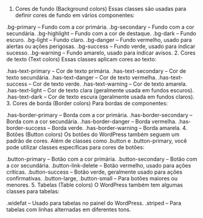 1. Cores de fundo (Background colors)
Essas classes são usadas para definir cores de fundo em vários componentes:

.bg-primary – Fundo com a cor primária.
.bg-secondary – Fundo com a cor secundária.
.bg-highlight – Fundo com a cor de destaque.
.bg-dark – Fundo escuro.
.bg-light – Fundo claro.
.bg-danger – Fundo vermelho, usado para alertas ou ações perigosas.
.bg-success – Fundo verde, usado para indicar sucesso.
.bg-warning – Fundo amarelo, usado para indicar avisos.
2. Cores de texto (Text colors)
Essas classes aplicam cores ao texto:

.has-text-primary – Cor de texto primária.
.has-text-secondary – Cor de texto secundária.
.has-text-danger – Cor de texto vermelha.
.has-text-success – Cor de texto verde.
.has-text-warning – Cor de texto amarela.
.has-text-light – Cor de texto clara (geralmente usada em fundos escuros).
.has-text-dark – Cor de texto escura (geralmente usada em fundos claros).
3. Cores de borda (Border colors)
Para bordas de componentes:

.has-border-primary – Borda com a cor primária.
.has-border-secondary – Borda com a cor secundária.
.has-border-danger – Borda vermelha.
.has-border-success – Borda verde.
.has-border-warning – Borda amarela.
4. Botões (Button colors)
Os botões do WordPress também seguem um padrão de cores. Além de classes como .button e .button-primary, você pode utilizar classes específicas para cores de botões:

.button-primary – Botão com a cor primária.
.button-secondary – Botão com a cor secundária.
.button-link-delete – Botão vermelho, usado para ações críticas.
.button-success – Botão verde, geralmente usado para ações confirmativas.
.button-large, .button-small – Para botões maiores ou menores.
5. Tabelas (Table colors)
O WordPress também tem algumas classes para tabelas:

.widefat – Usado para tabelas no painel do WordPress.
.striped – Para tabelas com linhas alternadas em diferentes tons.